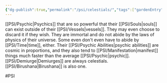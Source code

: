 ```yaml
---
{"dg-publish":true,"permalink":"/psi/celestials/","tags":["gardenEntry"]}
---
```



[[PSI/Psychic\|Psychics]] that are so powerful that their [[PSI/Souls\|souls]] can exist outside of their [[PSI/Vessels\|vessels]]. They may even choose to discard it if they wish. They are immortal and do not abide by the laws of physics of their universe. Some even don't even have to abide by [[PSI/Time\|time]], either. Their [[PSI/Psychic Abilities\|psychic abilities]] are cosmic in proportions, and they also tend to [[PSI/Manifestation\|manifest]] things much faster than the average [[PSI/Psychic\|psychic]]. [[PSI/Demiurge\|Demiurges]] are always celestials. [[PSI/Birushana\|Birushana]] is also one.

#PSI 